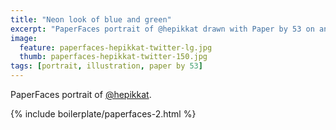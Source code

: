 ```yaml
---
title: "Neon look of blue and green"
excerpt: "PaperFaces portrait of @hepikkat drawn with Paper by 53 on an iPad."
image: 
  feature: paperfaces-hepikkat-twitter-lg.jpg
  thumb: paperfaces-hepikkat-twitter-150.jpg
tags: [portrait, illustration, paper by 53]
---
```


PaperFaces portrait of [@hepikkat](http://twitter.com/hepikkat).

{% include boilerplate/paperfaces-2.html %}